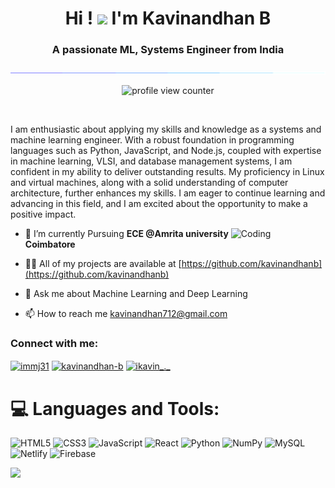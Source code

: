 <h1 align="center"> Hi ! <img width="4%" src="https://user-images.githubusercontent.com/18350557/176309783-0785949b-9127-417c-8b55-ab5a4333674e.gif"> I'm Kavinandhan B</h1>

<h3 align="center">A passionate ML, Systems Engineer from India</h3>

<img  src="assests/borderseperator.gif">

<p align="center">
    <img src="https://komarev.com/ghpvc/?username=KavinandhanB&color=0079fa&style=flat-square&label=PROFILE+VIEWS" alt="profile view counter">
</p> <br>

I am enthusiastic about applying my skills and knowledge as a systems and machine learning engineer. With a robust foundation in programming languages such as Python, JavaScript, and Node.js, coupled with expertise in machine learning, VLSI, and database management systems, I am confident in my ability to deliver outstanding results. My proficiency in Linux and virtual machines, along with a solid understanding of computer architecture, further enhances my skills. I am eager to continue learning and advancing in this field, and I am excited about the opportunity to make a positive impact.

<img width="30%" align="right" alt="Coding" width="400" src="https://firebasestorage.googleapis.com/v0/b/pokemoh-ad0fa.appspot.com/o/e8f453469a3ec97ecd354df465d73913.gif?alt=media&token=042536b1-d19a-4438-abbd-482a78f61b20">

<a href="https://www.github.com/sosso21" target="_blank" rel="noreferrer"></a>


- 🌱 I’m currently Pursuing **ECE @Amrita university Coimbatore**

- 👨‍💻 All of my projects are available at [https://github.com/kavinandhanb](https://github.com/kavinandhanb)

- 💬 Ask me about Machine Learning and Deep Learning

- 📫 How to reach me kavinandhan712@gmail.com

<h3 align="left">Connect with me:</h3>
<p align="left">
<a href="https://twitter.com/Kavinandhan3" target="blank"><img align="center" src="https://raw.githubusercontent.com/rahuldkjain/github-profile-readme-generator/master/src/images/icons/Social/twitter.svg" alt="immj31" height="30" width="40" /></a>
<a href="https://www.linkedin.com/in/kavinandhanb" target="blank"><img align="center" src="https://raw.githubusercontent.com/rahuldkjain/github-profile-readme-generator/master/src/images/icons/Social/linked-in-alt.svg" alt="kavinandhan-b" height="30" width="40" /></a>
<a href="https://instagram.com/ikavin_._" target="blank"><img align="center" src="https://raw.githubusercontent.com/rahuldkjain/github-profile-readme-generator/master/src/images/icons/Social/instagram.svg" alt="ikavin_._" height="30" width="40" /></a>
</p>

# 💻 Languages and Tools:
![HTML5](https://img.shields.io/badge/html5-%23E34F26.svg?style=for-the-badge&logo=html5&logoColor=white) ![CSS3](https://img.shields.io/badge/css3-%231572B6.svg?style=for-the-badge&logo=css3&logoColor=white) ![JavaScript](https://img.shields.io/badge/javascript-%23323330.svg?style=for-the-badge&logo=javascript&logoColor=%23F7DF1E) ![React](https://img.shields.io/badge/react-%2320232a.svg?style=for-the-badge&logo=react&logoColor=%2361DAFB) ![Python](https://img.shields.io/badge/python-3670A0?style=for-the-badge&logo=python&logoColor=ffdd54) ![NumPy](https://img.shields.io/badge/numpy-%23013243.svg?style=for-the-badge&logo=numpy&logoColor=white) ![MySQL](https://img.shields.io/badge/mysql-%2300f.svg?style=for-the-badge&logo=mysql&logoColor=white) ![Netlify](https://img.shields.io/badge/netlify-%23000000.svg?style=for-the-badge&logo=netlify&logoColor=#00C7B7) ![Firebase](https://img.shields.io/badge/firebase-%23039BE5.svg?style=for-the-badge&logo=firebase)

![](https://github-readme-stats.vercel.app/api/top-langs/?username=KavinandhanB&theme=dark&hide_border=false&include_all_commits=false&count_private=true&layout=compact)


